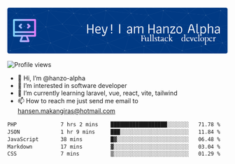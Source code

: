 ![Header](./github-header-image.png)

![Profile views](https://gpvc.arturio.dev/hanzo-alpha)

- 👋 Hi, I’m @hanzo-alpha
- 👀 I’m interested in software developer
- 🌱 I’m currently learning laravel, vue, react, vite, tailwind
- 📫 How to reach me just send me email to hansen.makangiras@hotmail.com 

<!---
hanzo-alpha/hanzo-alpha is a ✨ special ✨ repository because its `README.md` (this file) appears on your GitHub profile.
You can click the Preview link to take a look at your changes.
--->

<!--START_SECTION:waka-->

```txt
PHP              7 hrs 2 mins    ██████████████████░░░░░░░   71.78 %
JSON             1 hr 9 mins     ███░░░░░░░░░░░░░░░░░░░░░░   11.84 %
JavaScript       38 mins         █▓░░░░░░░░░░░░░░░░░░░░░░░   06.48 %
Markdown         17 mins         ▓░░░░░░░░░░░░░░░░░░░░░░░░   03.04 %
CSS              7 mins          ▒░░░░░░░░░░░░░░░░░░░░░░░░   01.29 %
```

<!--END_SECTION:waka-->
